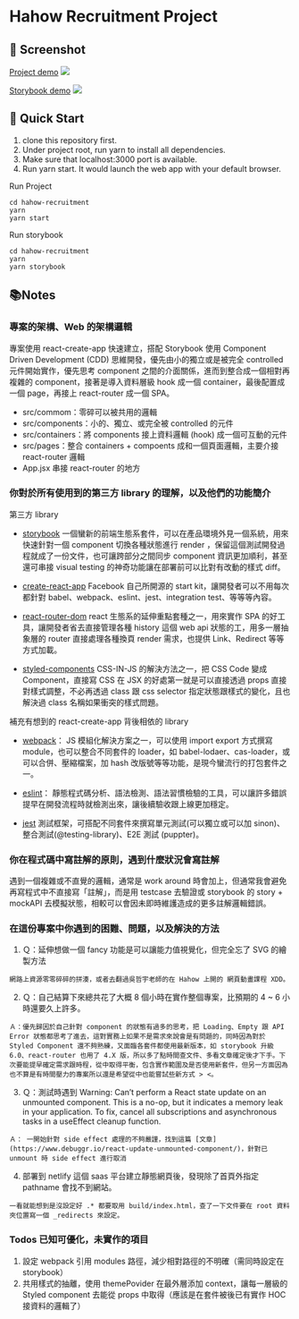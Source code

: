 # Hahow Recruitment Project

## 🚀 Screenshot

[Project demo](https://zen-einstein-4ca07d.netlify.app)
[![](https://i.imgur.com/mzutbFV.png)](https://zen-einstein-4ca07d.netlify.app)

[Storybook demo](https://inspiring-ardinghelli-6c340a.netlify.app)
[![](https://i.imgur.com/izBaQ8Y.png)](https://inspiring-ardinghelli-6c340a.netlify.app)

## 🚀 Quick Start

1. clone this repository first.
2. Under project root, run yarn to install all dependencies.
3. Make sure that localhost:3000 port is available.
4. Run yarn start. It would launch the web app with your default browser.

Run Project

```
cd hahow-recruitment
yarn
yarn start
```

Run storybook

```
cd hahow-recruitment
yarn
yarn storybook
```

## 📚Notes

### 專案的架構、Web 的架構邏輯

專案使用 react-create-app 快速建立，搭配 Storybook 使用 Component Driven Development (CDD) 思維開發，優先由小的獨立或是被完全 controlled 元件開始實作，優先思考 component 之間的介面關係，進而到整合成一個相對再複雜的 component，接著是導入資料層級 hook 成一個 container，最後配置成一個 page，再接上 react-router 成一個 SPA。

- src/commom：零碎可以被共用的邏輯
- src/components：小的、獨立、或完全被 controlled 的元件
- src/containers：將 components 接上資料邏輯 (hook) 成一個可互動的元件
- src/pages：整合 containers + compoents 成和一個頁面邏輯，主要介接 react-router 邏輯
- App.jsx 串接 react-router 的地方

### 你對於所有使用到的第三方 library 的理解，以及他們的功能簡介

第三方 library

- [storybook](https://storybook.js.org/) 一個蠻新的前端生態系套件，可以在產品環境外見一個系統，用來快速針對一個 component 切換各種狀態進行 render ，保留這個測試開發過程就成了一份文件，也可讓跨部分之間同步 component 資訊更加順利，甚至還可串接 visual testing 的神奇功能讓在部署前可以比對有改動的樣式 diff。
- [create-react-app](https://create-react-app.dev/docs/getting-started/) Facebook 自己所開源的 start kit，讓開發者可以不用每次都針對 babel、webpack、eslint、jest、integration test、等等等內容。
- [react-router-dom](https://reactrouter.com/web/guides/quick-start) react 生態系的延伸重點套種之一，用來實作 SPA 的好工具，讓開發者省去直接管理各種 history 這個 web api 狀態的工，用多一層抽象層的 router 直接處理各種換頁 render 需求，也提供 Link、Redirect 等等方式加載。

- [styled-components](https://styled-components.com/) CSS-IN-JS 的解決方法之一，把 CSS Code 變成 Component，直接寫 CSS 在 JSX 的好處第一就是可以直接透過 props 直接對樣式調整，不必再透過 class 跟 css selector 指定狀態跟樣式的變化，且也解決過 class 名稱如果衝突的樣式問題。

補充有想到的 react-create-app 背後相依的 library

- [webpack](https://webpack.js.org/)： JS 模組化解決方案之一，可以使用 import export 方式撰寫 module，也可以整合不同套件的 loader，如 babel-lodaer、cas-loader，或可以合併、壓縮檔案，加 hash 改版號等等功能，是現今蠻流行的打包套件之一。

- [eslint](https://eslint.org/)： 靜態程式碼分析、語法檢測、語法習慣檢驗的工具，可以讓許多錯誤提早在開發流程時就檢測出來，讓後續驗收跟上線更加穩定。

- [jest](https://jestjs.io/) 測試框架，可搭配不同套件來撰寫單元測試(可以獨立或可以加 sinon)、整合測試(@testing-library)、E2E 測試 (puppter)。

### 你在程式碼中寫註解的原則，遇到什麼狀況會寫註解

遇到一個複雜或不直覺的邏輯，通常是 work around 時會加上，但通常我會避免再寫程式中不直接寫「註解」，而是用 testcase 去驗證或 storybook 的 story + mockAPI 去模擬狀態，相較可以會因未即時維護造成的更多註解邏輯錯誤。

### 在這份專案中你遇到的困難、問題，以及解決的方法

1. Ｑ：延伸想做一個 fancy 功能是可以讓能力值視覺化，但完全忘了 SVG 的繪製方法

```
網路上資源零零碎碎的拼湊，或者去翻過吳哲宇老師的在 Hahow 上開的 網頁動畫課程 XDD。
```

2. Ｑ：自己結算下來總共花了大概 8 個小時在實作整個專案，比預期的 4 ~ 6 小時還要久上許多。

```
Ａ：優先歸因於自己針對 component 的狀態有過多的思考，把 Loading、Empty 跟 API Error 狀態都思考了進去，這對實務上如果不是需求來說會是有問題的，同時因為對於 Styled Component 還不夠熟練，又面臨各套件都使用最新版本，如 storybook 升級 6.0、react-router 也用了 4.X 版，所以多了點時間查文件、多看文章確定後才下手。下次要能提早確定需求跟時程，從中取得平衡，包含實作範圍及是否使用新套件，但另一方面因為也不算是有時間壓力的專案所以還是希望從中也能嘗試些新方式 > <。
```

3. Ｑ：測試時遇到 Warning: Can’t perform a React state update on an unmounted component. This is a no-op, but it indicates a memory leak in your application. To fix, cancel all subscriptions and asynchronous tasks in a useEffect cleanup function.

```
Ａ： 一開始針對 side effect 處理的不夠嚴謹，找到這篇 [文章](https://www.debuggr.io/react-update-unmounted-component/)，針對已 unmount 時 side effect 進行取消
```

4. 部署到 netlify 這個 saas 平台建立靜態網頁後，發現除了首頁外指定 pathname 會找不到網站。
```
一看就能想到是沒設定好 .* 都要取用 build/index.html，查了一下文件要在 root 資料夾位置寫一個 _redirects 來設定。
```

### Todos 已知可優化，未實作的項目

1. 設定 webpack 引用 modules 路徑，減少相對路徑的不明確（需同時設定在 storybook）
2. 共用樣式的抽離，使用 themePovider 在最外層添加 context，讓每一層級的 Styled component 去能從 props 中取得（應該是在套件被後已有實作 HOC 接資料的邏輯了）